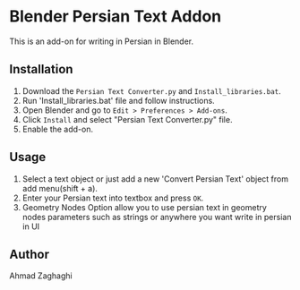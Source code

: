 # Blender Persian Text Addon

This is an add-on for writing in Persian in Blender.

## Installation


1. Download the `Persian Text Converter.py` and `Install_libraries.bat`.
2. Run 'Install_libraries.bat' file and follow instructions.
2. Open Blender and go to `Edit > Preferences > Add-ons`.
3. Click `Install` and select "Persian Text Converter.py" file.
4. Enable the add-on.

## Usage

1. Select a text object or just add a new 'Convert Persian Text' object from add menu(shift + a).
2. Enter your Persian text into textbox and press `OK`.
3. Geometry Nodes Option allow you to use persian text in geometry nodes parameters such as strings or anywhere you want write in persian in UI


## Author

Ahmad Zaghaghi

